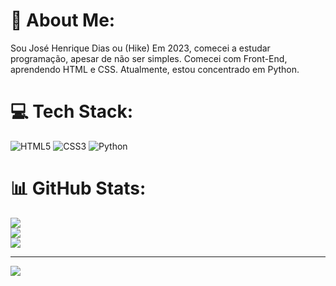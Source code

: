 # 💫 About Me:
Sou José Henrique Dias ou (Hike) Em 2023, comecei a estudar programação, apesar de não ser simples. Comecei com Front-End, aprendendo HTML e CSS. Atualmente, estou concentrado em Python.


# 💻 Tech Stack:
![HTML5](https://img.shields.io/badge/html5-%23E34F26.svg?style=for-the-badge&logo=html5&logoColor=white) ![CSS3](https://img.shields.io/badge/css3-%231572B6.svg?style=for-the-badge&logo=css3&logoColor=white) ![Python](https://img.shields.io/badge/python-3670A0?style=for-the-badge&logo=python&logoColor=ffdd54)
# 📊 GitHub Stats:
![](https://github-readme-stats.vercel.app/api?username=HikeDias&theme=prussian&hide_border=false&include_all_commits=false&count_private=false)<br/>
![](https://github-readme-streak-stats.herokuapp.com/?user=HikeDias&theme=prussian&hide_border=false)<br/>
![](https://github-readme-stats.vercel.app/api/top-langs/?username=HikeDias&theme=prussian&hide_border=false&include_all_commits=false&count_private=false&layout=compact)

---
[![](https://visitcount.itsvg.in/api?id=HikeDias&icon=1&color=8)](https://visitcount.itsvg.in)

<!-- Proudly created with GPRM ( https://gprm.itsvg.in ) -->
